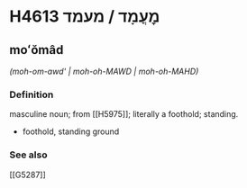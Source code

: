 # H4613 מׇעֳמָד / מעמד

## moʻŏmâd

_(moh-om-awd' | moh-oh-MAWD | moh-oh-MAHD)_

### Definition

masculine noun; from [[H5975]]; literally a foothold; standing.

- foothold, standing ground
### See also

[[G5287]]

